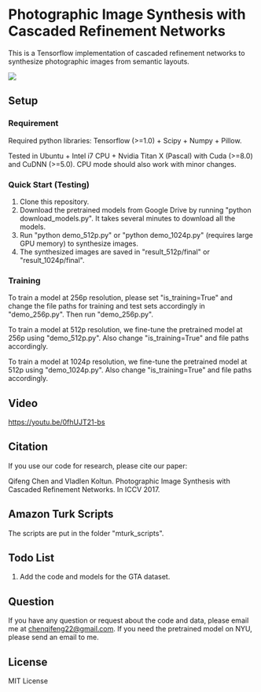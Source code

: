 # Photographic Image Synthesis with Cascaded Refinement Networks

This is a Tensorflow implementation of cascaded refinement networks to synthesize photographic images from semantic layouts.

<img src="http://cqf.io/ImageSynthesis/teaser.png"/>

## Setup

### Requirement
Required python libraries: Tensorflow (>=1.0) + Scipy + Numpy + Pillow.

Tested in Ubuntu + Intel i7 CPU + Nvidia Titan X (Pascal) with Cuda (>=8.0) and CuDNN (>=5.0). CPU mode should also work with minor changes.

### Quick Start (Testing)
1. Clone this repository.
2. Download the pretrained models from Google Drive by running "python download_models.py". It takes several minutes to download all the models.
3. Run "python demo_512p.py" or "python demo_1024p.py" (requires large GPU memory) to synthesize images.
4. The synthesized images are saved in "result_512p/final" or "result_1024p/final".

### Training
To train a model at 256p resolution, please set "is_training=True" and change the file paths for training and test sets accordingly in "demo_256p.py". Then run "demo_256p.py".

To train a model at 512p resolution, we fine-tune the pretrained model at 256p using "demo_512p.py". Also change "is_training=True" and file paths accordingly.

To train a model at 1024p resolution, we fine-tune the pretrained model at 512p using "demo_1024p.py". Also change "is_training=True" and file paths accordingly.

## Video
https://youtu.be/0fhUJT21-bs

## Citation
If you use our code for research, please cite our paper:

Qifeng Chen and Vladlen Koltun. Photographic Image Synthesis with Cascaded Refinement Networks. In ICCV 2017.

## Amazon Turk Scripts
The scripts are put in the folder "mturk_scripts".

## Todo List
1. Add the code and models for the GTA dataset.

## Question
If you have any question or request about the code and data, please email me at chenqifeng22@gmail.com. If you need the pretrained model on NYU, please send an email to me.

## License
MIT License
